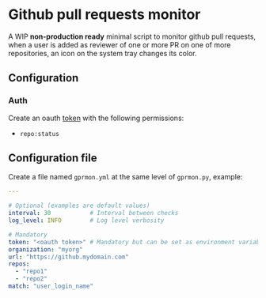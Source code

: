 # Github pull requests monitor

A WIP **non-production ready** minimal script to monitor github pull requests, when a user is added
as reviewer of one or more PR on one of more repositories, an icon on the system tray changes its
color.

## Configuration

### Auth

Create an oauth [token](https://github.com/settings/tokens) with the following permissions:

- `repo:status`

## Configuration file

Create a file named `gprmon.yml` at the same level of `gprmon.py`, example:

```yaml
---

# Optional (examples are default values)
interval: 30           # Interval between checks
log_level: INFO        # Log level verbosity

# Mandatory
token: "<oauth token>" # Mandatory but can be set as environment variable GITHUB_TOKEN
organization: "myorg"
url: "https://github.mydomain.com"
repos:
  - "repo1"
  - "repo2"
match: "user_login_name"
```
